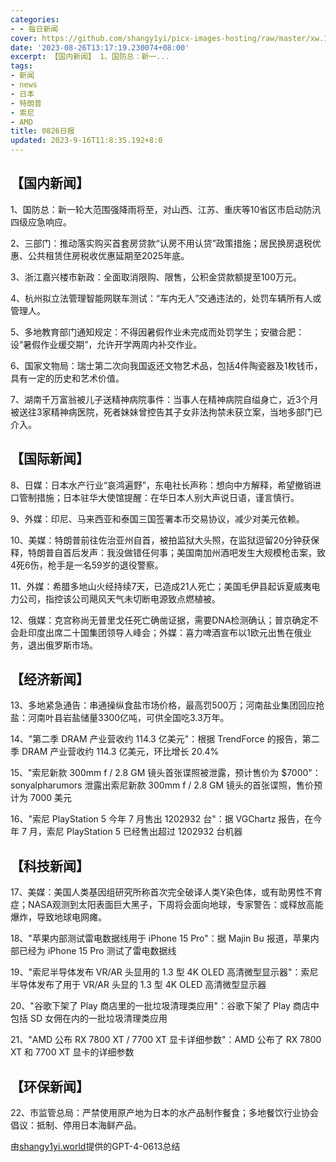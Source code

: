 ```yaml
---
categories:
- - 每日新闻
cover: https://github.com/shangy1yi/picx-images-hosting/raw/master/xw.1a15yyeng45c.webp
date: '2023-08-26T13:17:19.230074+08:00'
excerpt: 【国内新闻】 1、国防总：新一...
tags:
- 新闻
- news
- 日本
- 特朗普
- 索尼
- AMD
title: 0826日报
updated: 2023-9-16T11:8:35.192+8:0
---
```

## 【国内新闻】

1、国防总：新一轮大范围强降雨将至，对山西、江苏、重庆等10省区市启动防汛四级应急响应。

2、三部门：推动落实购买首套房贷款“认房不用认贷”政策措施；居民换房退税优惠、公共租赁住房税收优惠延期至2025年底。

3、浙江嘉兴楼市新政：全面取消限购、限售，公积金贷款额提至100万元。

4、杭州拟立法管理智能网联车测试：“车内无人”交通违法的，处罚车辆所有人或管理人。

5、多地教育部门通知规定：不得因暑假作业未完成而处罚学生；安徽合肥：设“暑假作业缓交期”，允许开学两周内补交作业。

6、国家文物局：瑞士第二次向我国返还文物艺术品，包括4件陶瓷器及1枚钱币，具有一定的历史和艺术价值。

7、湖南千万富翁被儿子送精神病院事件：当事人在精神病院自缢身亡，近3个月被送往3家精神病医院，死者妹妹曾控告其子女非法拘禁未获立案，当地多部门已介入。

## 【国际新闻】

8、日媒：日本水产行业“哀鸿遍野”，东电社长声称：想向中方解释，希望撤销进口管制措施；日本驻华大使馆提醒：在华日本人别大声说日语，谨言慎行。

9、外媒：印尼、马来西亚和泰国三国签署本币交易协议，减少对美元依赖。

10、美媒：特朗普前往佐治亚州自首，被拍监狱大头照，在监狱逗留20分钟获保释，特朗普自首后发声：我没做错任何事；美国南加州酒吧发生大规模枪击案，致4死6伤，枪手是一名59岁的退役警察。

11、外媒：希腊多地山火经持续7天，已造成21人死亡；美国毛伊县起诉夏威夷电力公司，指控该公司飓风天气未切断电源致点燃植被。

12、俄媒：克宫称尚无普里戈任死亡确凿证据，需要DNA检测确认；普京确定不会赴印度出席二十国集团领导人峰会；外媒：喜力啤酒宣布以1欧元出售在俄业务，退出俄罗斯市场。

## 【经济新闻】

13、多地紧急通告：串通操纵食盐市场价格，最高罚500万；河南盐业集团回应抢盐：河南叶县岩盐储量3300亿吨，可供全国吃3.3万年。

14、"第二季 DRAM 产业营收约 114.3 亿美元"：根据 TrendForce 的报告，第二季 DRAM 产业营收约 114.3 亿美元，环比增长 20.4%

15、"索尼新款 300mm f / 2.8 GM 镜头首张谍照被泄露，预计售价为 \$7000"：sonyalpharumors 泄露出索尼新款 300mm f / 2.8 GM 镜头的首张谍照，售价预计为 7000 美元

16、"索尼 PlayStation 5 今年 7 月售出 1202932 台"：据 VGChartz 报告，在今年 7 月，索尼 PlayStation 5 已经售出超过 1202932 台机器

## 【科技新闻】

17、美媒：美国人类基因组研究所称首次完全破译人类Y染色体，或有助男性不育症；NASA观测到太阳表面巨大黑子，下周将会面向地球，专家警告：或释放高能爆炸，导致地球电网瘫。

18、"苹果内部测试雷电数据线用于 iPhone 15 Pro"：据 Majin Bu 报道，苹果内部已经为 iPhone 15 Pro 测试了雷电数据线

19、"索尼半导体发布 VR/AR 头显用的 1.3 型 4K OLED 高清微型显示器"：索尼半导体发布了用于 VR/AR 头显的 1.3 型 4K OLED 高清微型显示器

20、"谷歌下架了 Play 商店里的一批垃圾清理类应用"：谷歌下架了 Play 商店中包括 SD 女佣在内的一批垃圾清理类应用

21、"AMD 公布 RX 7800 XT / 7700 XT 显卡详细参数"：AMD 公布了 RX 7800 XT 和 7700 XT 显卡的详细参数

## 【环保新闻】

22、市监管总局：严禁使用原产地为日本的水产品制作餐食；多地餐饮行业协会倡议：抵制、停用日本海鲜产品。

由[shangy1yi.world](https://shangy1yi.world)提供的GPT-4-0613总结
